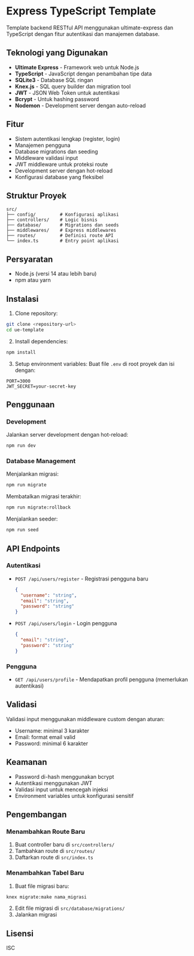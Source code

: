 # Express TypeScript Template

Template backend RESTful API menggunakan ultimate-express dan TypeScript dengan fitur autentikasi dan manajemen database.

## Teknologi yang Digunakan

- **Ultimate Express** - Framework web untuk Node.js
- **TypeScript** - JavaScript dengan penambahan tipe data
- **SQLite3** - Database SQL ringan
- **Knex.js** - SQL query builder dan migration tool
- **JWT** - JSON Web Token untuk autentikasi
- **Bcrypt** - Untuk hashing password
- **Nodemon** - Development server dengan auto-reload

## Fitur

- Sistem autentikasi lengkap (register, login)
- Manajemen pengguna
- Database migrations dan seeding
- Middleware validasi input
- JWT middleware untuk proteksi route
- Development server dengan hot-reload
- Konfigurasi database yang fleksibel

## Struktur Proyek

```
src/
├── config/         # Konfigurasi aplikasi
├── controllers/    # Logic bisnis
├── database/       # Migrations dan seeds
├── middlewares/    # Express middlewares
├── routes/         # Definisi route API
└── index.ts        # Entry point aplikasi
```

## Persyaratan

- Node.js (versi 14 atau lebih baru)
- npm atau yarn

## Instalasi

1. Clone repository:

```bash
git clone <repository-url>
cd ue-template
```

2. Install dependencies:

```bash
npm install
```

3. Setup environment variables:
   Buat file `.env` di root proyek dan isi dengan:

```env
PORT=3000
JWT_SECRET=your-secret-key
```

## Penggunaan

### Development

Jalankan server development dengan hot-reload:

```bash
npm run dev
```

### Database Management

Menjalankan migrasi:

```bash
npm run migrate
```

Membatalkan migrasi terakhir:

```bash
npm run migrate:rollback
```

Menjalankan seeder:

```bash
npm run seed
```

## API Endpoints

### Autentikasi

- `POST /api/users/register` - Registrasi pengguna baru

  ```json
  {
    "username": "string",
    "email": "string",
    "password": "string"
  }
  ```

- `POST /api/users/login` - Login pengguna
  ```json
  {
    "email": "string",
    "password": "string"
  }
  ```

### Pengguna

- `GET /api/users/profile` - Mendapatkan profil pengguna (memerlukan autentikasi)

## Validasi

Validasi input menggunakan middleware custom dengan aturan:

- Username: minimal 3 karakter
- Email: format email valid
- Password: minimal 6 karakter

## Keamanan

- Password di-hash menggunakan bcrypt
- Autentikasi menggunakan JWT
- Validasi input untuk mencegah injeksi
- Environment variables untuk konfigurasi sensitif

## Pengembangan

### Menambahkan Route Baru

1. Buat controller baru di `src/controllers/`
2. Tambahkan route di `src/routes/`
3. Daftarkan route di `src/index.ts`

### Menambahkan Tabel Baru

1. Buat file migrasi baru:

```bash
knex migrate:make nama_migrasi
```

2. Edit file migrasi di `src/database/migrations/`
3. Jalankan migrasi

## Lisensi

ISC
